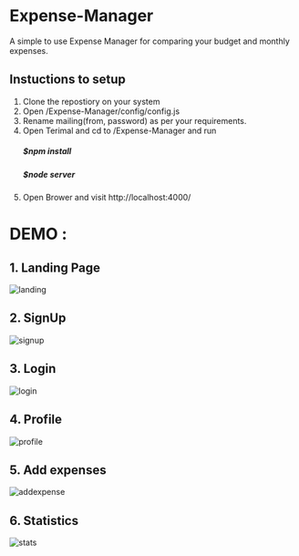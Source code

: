 # Expense-Manager

A simple to use Expense Manager for comparing your budget and monthly expenses.

## Instuctions to setup
1. Clone the repostiory on your system
2. Open /Expense-Manager/config/config.js
3. Rename mailing(from, password) as per your requirements.
4. Open Terimal and cd to /Expense-Manager and run
    ##### $npm install
    ##### $node server
5. Open Brower and visit http://localhost:4000/
    
# DEMO :

## 1. Landing Page
![landing](https://user-images.githubusercontent.com/29611792/34272331-e10aeff8-e6b5-11e7-9475-67044e608b41.png)
## 2. SignUp
![signup](https://user-images.githubusercontent.com/29611792/34272338-e8a60cac-e6b5-11e7-9f8d-fe9086e9f9dd.png)
## 3. Login
![login](https://user-images.githubusercontent.com/29611792/34272333-e4f93b2e-e6b5-11e7-8642-33a739f707bd.png)
## 4. Profile
![profile](https://user-images.githubusercontent.com/29611792/34272343-ec0292bc-e6b5-11e7-84c8-f8e1a92a5a8f.png)
## 5. Add expenses
![addexpense](https://user-images.githubusercontent.com/29611792/34272347-eeff9528-e6b5-11e7-8be7-67b0b5d4f821.png)
## 6. Statistics
![stats](https://user-images.githubusercontent.com/29611792/34272349-f28ad3d8-e6b5-11e7-92d6-2edc42252022.png)
